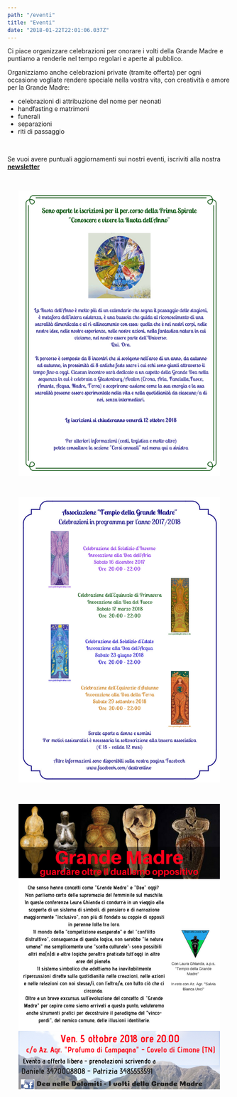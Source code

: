 ```yaml
---
path: "/eventi"
title: "Eventi"
date: "2018-01-22T22:01:06.037Z"
---
```


Ci piace organizzare celebrazioni per onorare i volti della Grande Madre e puntiamo a renderle nel tempo regolari e aperte al pubblico.

Organizziamo anche celebrazioni private (tramite offerta) per ogni occasione vogliate rendere speciale nella vostra vita, con creatività e amore per la Grande Madre:  
+ celebrazioni di attribuzione del nome per neonati
+ handfasting e matrimoni
+ funerali
+ separazioni
+ riti di passaggio

<br/>

Se vuoi avere puntuali aggiornamenti sui nostri eventi, iscriviti alla nostra <a href="http://eepurl.com/dn1OzT" target="_blank_">**newsletter**</a>

<br/>

<p align="center">
  <img style='width:90%;' border="0" alt="testo sopra" src="/media/photos/iscrizioni-ruotadellanno.jpg">
</p>

<br/>

<p align="center">
  <img style='width:90%;' border="0" alt="testo sopra" src="/media/photos/celebrazioni-2017-2018.jpg">
</p>

<br/>

<p align="center">
  <img style='width:90%;' border="0" alt="testo sopra" src="/media/photos/grande-madre-5-ottobre.jpg">
</p>
